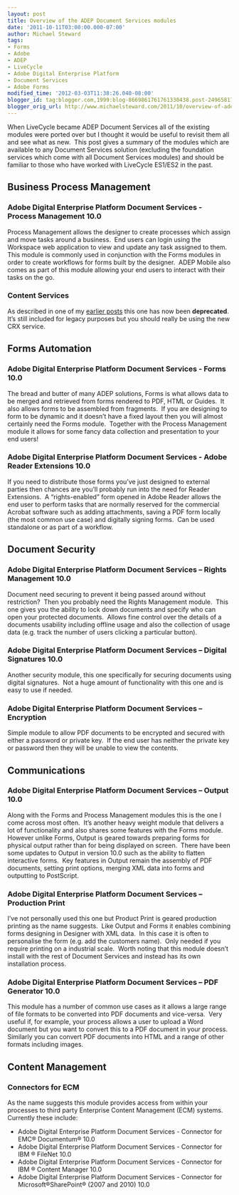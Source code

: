 ```yaml
---
layout: post
title: Overview of the ADEP Document Services modules
date: '2011-10-11T03:00:00.000-07:00'
author: Michael Steward
tags:
- Forms
- Adobe
- ADEP
- LiveCycle
- Adobe Digital Enterprise Platform
- Document Services
- Adobe Forms
modified_time: '2012-03-03T11:38:26.040-08:00'
blogger_id: tag:blogger.com,1999:blog-8669861761761330438.post-2496581792513744668
blogger_orig_url: http://www.michaelsteward.com/2011/10/overview-of-adep-document-services.html
---
```


When LiveCycle became ADEP Document Services all of the existing modules were ported over but I thought it would be useful to revisit them all and see what as new.  This post gives a summary of the modules which are available to any Document Services solution (excluding the foundation services which come with all Document Services modules) and should be familiar to those who have worked with LiveCycle ES1/ES2 in the past.   

## Business Process Management

### Adobe Digital Enterprise Platform Document Services - Process Management 10.0  
Process Management allows the designer to create processes which assign and move tasks around a business.  End users can login using the Workspace web application to view and update any task assigned to them.  This module is commonly used in conjunction with the Forms modules in order to create workflows for forms built by the designer.  ADEP Mobile also comes as part of this module allowing your end users to interact with their tasks on the go.  

### Content Services  
As described in one of my [earlier posts](https://michaeljsteward.wordpress.com/2011/10/10/livecycle-content-services-in-the-adep-world/) this one has now been **deprecated**.  It’s still included for legacy purposes but you should really be using the new CRX service.  


## Forms Automation

### Adobe Digital Enterprise Platform Document Services - Forms 10.0  
The bread and butter of many ADEP solutions, Forms is what allows data to be merged and retrieved from forms rendered to PDF, HTML or Guides.  It also allows forms to be assembled from fragments.  If you are designing to form to be dynamic and it doesn’t have a fixed layout then you will almost certainly need the Forms module.  Together with the Process Management module it allows for some fancy data collection and presentation to your end users!  

### Adobe Digital Enterprise Platform Document Services - Adobe Reader Extensions 10.0  
If you need to distribute those forms you’ve just designed to external parties then chances are you’ll probably run into the need for Reader Extensions.  A “rights-enabled” form opened in Adobe Reader allows the end user to perform tasks that are normally reserved for the commercial Acrobat software such as adding attachments, saving a PDF form locally (the most common use case) and digitally signing forms.  Can be used standalone or as part of a workflow.  


## Document Security

### Adobe Digital Enterprise Platform Document Services – Rights Management 10.0  
Document need securing to prevent it being passed around without restriction?  Then you probably need the Rights Management module.  This one gives you the ability to lock down documents and specify who can open your protected documents.  Allows fine control over the details of a documents usability including offline usage and also the collection of usage data (e.g. track the number of users clicking a particular button).  

### Adobe Digital Enterprise Platform Document Services – Digital Signatures 10.0  
Another security module, this one specifically for securing documents using digital signatures.  Not a huge amount of functionality with this one and is easy to use if needed.  

### Adobe Digital Enterprise Platform Document Services – Encryption  
Simple module to allow PDF documents to be encrypted and secured with either a password or private key.  If the end user has neither the private key or password then they will be unable to view the contents.  

## Communications

### Adobe Digital Enterprise Platform Document Services – Output 10.0  
Along with the Forms and Process Management modules this is the one I come across most often.  It’s another heavy weight module that delivers a lot of functionality and also shares some features with the Forms module.  However unlike Forms, Output is geared towards preparing forms for physical output rather than for being displayed on screen.  There have been some updates to Output in version 10.0 such as the ability to flatten interactive forms.  Key features in Output remain the assembly of PDF documents, setting print options, merging XML data into forms and outputting to PostScript.  

### Adobe Digital Enterprise Platform Document Services – Production Print  
I’ve not personally used this one but Product Print is geared production printing as the name suggests.  Like Output and Forms it enables combining forms designing in Designer with XML data.  In this case it is often to personalise the form (e.g. add the customers name).  Only needed if you require printing on a industrial scale.  Worth noting that this module doesn’t install with the rest of Document Services and instead has its own installation process.  

### Adobe Digital Enterprise Platform Document Services – PDF Generator 10.0  
This module has a number of common use cases as it allows a large range of file formats to be converted into PDF documents and vice-versa.  Very useful if, for example, your process allows a user to upload a Word document but you want to convert this to a PDF document in your process.  Similarly you can convert PDF documents into HTML and a range of other formats including images.  


## Content Management

### Connectors for ECM  
As the name suggests this module provides access from within your processes to third party Enterprise Content Management (ECM) systems.  Currently these include:  

*   Adobe Digital Enterprise Platform Document Services - Connector for EMC® Documentum® 10.0
*   Adobe Digital Enterprise Platform Document Services - Connector for IBM ® FileNet 10.0
*   Adobe Digital Enterprise Platform Document Services - Connector for IBM ® Content Manager 10.0
*   Adobe Digital Enterprise Platform Document Services - Connector for Microsoft®SharePoint® (2007 and 2010) 10.0